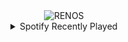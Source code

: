 <div align="center">
<picture>
    <source media="(prefers-color-scheme: dark)" srcset="https://i.ibb.co/tTPM7MB6/output-gif.gif">
    <source media="(prefers-color-scheme: light)" srcset="https://i.ibb.co/tTPM7MB6/output-gif.gif">
    <img alt="RENOS" src="https://i.ibb.co/tTPM7MB6/output-gif.gif">
</picture>
<details>
<summary>Spotify Recently Played</summary>
<img src="https://spotify-recently-played-readme.vercel.app/api?user=31d6d6zerc5ct6kck32na2ozsqf4&unique=1&width=400" alt="Spotify" />
</details>
</div>

<!-- Image deletion URL: https://ibb.co/HfpDWD7y/4eabc92a9cd32671e590033362033ce7 -->